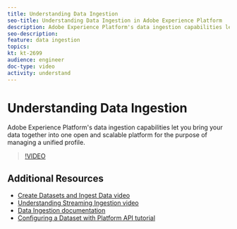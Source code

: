```yaml
---
title: Understanding Data Ingestion
seo-title: Understanding Data Ingestion in Adobe Experience Platform
description: Adobe Experience Platform's data ingestion capabilities let you bring your data together into one open and scalable platform for the purpose of managing a unified profile.
seo-description:
feature: data ingestion
topics:
kt: kt-2699
audience: engineer
doc-type: video
activity: understand
---
```


# Understanding Data Ingestion

Adobe Experience Platform's data ingestion capabilities let you bring your data together into one open and scalable platform for the purpose of managing a unified profile.

>[!VIDEO](https://video.tv.adobe.com/v/27106?quality=12)

## Additional Resources

* [Create Datasets and Ingest Data video](create-datasets-and-ingest-data.md)
* [Understanding Streaming Ingestion video](understanding-streaming-ingestion.md)
* [Data Ingestion documentation](https://www.adobe.io/apis/experienceplatform/home/data-ingestion.html)
* [Configuring a Dataset with Platform API tutorial](https://www.adobe.io/apis/experienceplatform/home/tutorials/alltutorials.html#!api-specification/markdown/narrative/tutorials/creating_a_dataset_tutorial/creating_a_dataset_tutorial.md)
